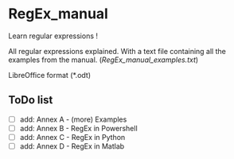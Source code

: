 # RegEx_manual
Learn regular expressions !

All regular expressions explained. 
With a text file containing all the examples from the manual. (*RegEx_manual_examples.txt*)

LibreOffice format (*.odt)

## ToDo list
- [ ] add: Annex A - (more) Examples
- [ ] add: Annex B - RegEx in Powershell
- [ ] add: Annex C - RegEx in Python
- [ ] add: Annex D - RegEx in Matlab
